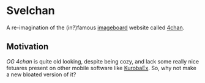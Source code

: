 # Svelchan

A re-imagination of the (in?)famous [imageboard](https://en.wikipedia.org/wiki/Imageboard)
website called [4chan](https://4chan.org).

## Motivation

*OG 4chan* is quite old looking, despite being cozy, and lack some really nice fetuares
present on other mobile software like [KurobaEx](https://github.com/K1rakishou/Kuroba-Experimental).
So, why not make a new bloated version of it?


